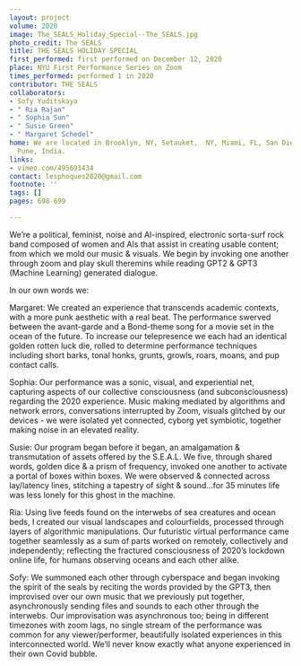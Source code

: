 ```yaml
---
layout: project
volume: 2020
image: The_SEALS_Holiday_Special--The_SEALS.jpg
photo_credit: The SEALS
title: THE SEALS HOLIDAY SPECIAL
first_performed: first performed on December 12, 2020
place: NYU First Performance Series on Zoom
times_performed: performed 1 in 2020
contributor: THE SEALS
collaborators:
- Sofy Yuditskaya
- " Ria Rajan"
- " Sophia Sun"
- " Susie Green"
- " Margaret Schedel"
home: We are located in Brooklyn, NY, Setauket,  NY, Miami, FL, San Diego, CA, and
  Pune, India.
links:
- vimeo.com/495691434
contact: lesphoques2020@gmail.com
footnote: ''
tags: []
pages: 698-699

---
```




We’re a political, feminist, noise and AI-inspired, electronic sorta-surf rock band composed of women and AIs that assist in creating usable content; from which we mold our music & visuals. We begin by invoking one another through zoom and play skull theremins while reading GPT2 & GPT3 (Machine Learning) generated dialogue.


In our own words we:


Margaret: We created an experience that transcends academic contexts, with a more punk aesthetic with a real beat. The performance swerved between the avant-garde and a Bond-theme song for a movie set in the ocean of the future. To increase our telepresence we each had an identical golden rotten luck die, rolled to determine performance techniques including short barks, tonal honks, grunts, growls, roars, moans, and pup contact calls.


Sophia: Our performance was a sonic, visual, and experiential net, capturing aspects of our collective consciousness (and subconsciousness) regarding the 2020 experience. Music making mediated by algorithms and network errors, conversations interrupted by Zoom, visuals glitched by our devices - we were isolated yet connected, cyborg yet symbiotic, together making noise in an elevated reality.


Susie: Our program began before it began, an amalgamation & transmutation of assets offered by the S.E.A.L. We five, through shared words, golden dice & a prism of frequency, invoked one another to activate a portal of boxes within boxes. We were observed & connected across lay/latency lines, stitching a tapestry of sight & sound...for 35 minutes life was less lonely for this ghost in the machine.


Ria: Using live feeds found on the interwebs of sea creatures and ocean beds, I created our visual landscapes and colourfields, processed through layers of algorithmic manipulations. Our futuristic virtual performance came together seamlessly as a sum of parts worked on remotely, collectively and independently; reflecting the fractured consciousness of 2020’s lockdown online life, for humans observing oceans and each other alike.


Sofy: We summoned each other through cyberspace and began invoking the spirit of the seals by reciting the words provided by the GPT3, then improvised over our own music that we previously put together, asynchronously sending files and sounds to each other through the interwebs. Our improvisation was asynchronous too; being in different timezones with zoom lags, no single stream of the performance was common for any viewer/performer, beautifully isolated experiences in this interconnected world. We’ll never know exactly what anyone experienced in their own Covid bubble.
